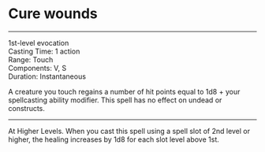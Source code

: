 # Cure wounds

---

1st-level evocation<br>
Casting Time: 1 action<br>
Range: Touch<br>
Components: V, S<br>
Duration: Instantaneous

A creature you touch regains a number of hit points equal to 1d8 + your spellcasting ability modifier. This spell has no effect on undead or constructs.

---

At Higher Levels. When you cast this spell using a spell slot of 2nd level or higher, the healing increases by 1d8 for each slot level above 1st.